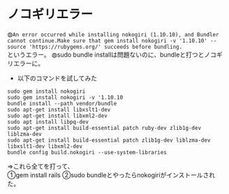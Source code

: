 # ノコギリエラー

◍`An error occurred while installing nokogiri (1.10.10), and Bundler cannot continue.Make sure that gem install nokogiri -v '1.10.10' --source 'https://rubygems.org/' succeeds before bundling.`  
というエラー。
◍sudo bundle installは問題ないのに、bundleと打つとノコギリエラーに。

* 以下のコマンドを試してみた

```error
sudo gem install nokogiri
sudo gem install nokogiri -v '1.10.10
bundle install --path vendor/bundle
sudo apt-get install libxslt1-dev
sudo apt-get install libxml2-dev
sudo apt install libpq-dev
sudo apt-get install build-essential patch ruby-dev zlib1g-dev liblzma-dev
sudo apt-get install build-essential patch zlib1g-dev liblzma-dev libxslt1-dev libxml2-dev
bundle config build.nokogiri --use-system-libraries
```

⇒これら全てを打って、  
①gem install rails
②sudo bundleとやったらnokogiriがインストールされた。
